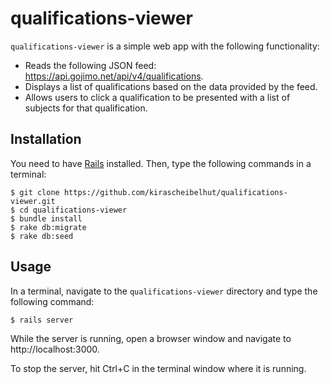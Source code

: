 # qualifications-viewer

`qualifications-viewer` is a simple web app with the following functionality:
* Reads the following JSON feed: https://api.gojimo.net/api/v4/qualifications.
* Displays a list of qualifications based on the data provided by the feed.
* Allows users to click a qualification to be presented with a list of subjects for that qualification.

## Installation

You need to have [Rails](http://installrails.com/) installed. Then, type the following commands in a terminal:

    $ git clone https://github.com/kirascheibelhut/qualifications-viewer.git
    $ cd qualifications-viewer
    $ bundle install
    $ rake db:migrate
    $ rake db:seed

## Usage

In a terminal, navigate to the `qualifications-viewer` directory and type the following	command:

    $ rails server

While the server is running, open a browser window and navigate	to http://localhost:3000.

To stop	the server, hit	Ctrl+C in the terminal window where it is running.
